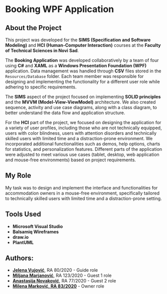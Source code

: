 # Booking WPF Application

## About the Project

This project was developed for the **SIMS (Specification and Software Modeling)** and **HCI (Human-Computer Interaction)** courses at the **Faculty of Technical Sciences in Novi Sad**.

The **Booking Application** was developed collaboratively by a team of four using **C#** and **XAML** as a **Windows Presentation Foundation (WPF)** application. Data management was handled through **CSV** files stored in the `Resources/Database` folder. Each team member was responsible for designing and implementing the functionality for a different user role while adhering to specific requirements.

The **SIMS** aspect of the project focused on implementing **SOLID principles** and the **MVVM (Model-View-ViewModel)** architecture. We also created sequence, activity and use case diagrams, along with a class diagram, to better understand the data flow and application structure.

For the **HCI** part of the project, we focused on designing the application for a variety of user profiles, including those who are not technically equipped, users with color blindness, users with attention disorders and technically skilled users with limited time and a distraction-prone environment. We incorporated additional functionalities such as demos, help options, charts for statistics, and personalization features. Different parts of the application were adjusted to meet various use cases (tablet, desktop, web application and mouse-free environments) based on project requirements.

## My Role

My task was to design and implement the interface and functionalities for accommodation owners in a mouse-free environment, specifically tailored to technically skilled users with limited time and a distraction-prone setting.

## Tools Used

- **Microsoft Visual Studio**
- **Balsamiq Wireframes**
- **draw.io**
- **PlantUML**

## Authors:

- **[Jelena Vujović](https://github.com/zanyaIO)**, RA 80/2020 - Guide role
- **[Miljana Marjanović](https://github.com/MiljanaMa)**, RA 123/2020 - Guest 1 role
- **[Anastasija Novaković](https://github.com/anastano)**, RA 77/2020 - Guest 2 role
- **[Milena Marković, RA 83/2020](https://github.com/MilenaM06)** - Owner role

